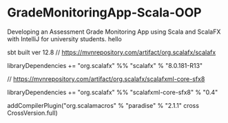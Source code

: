# GradeMonitoringApp-Scala-OOP
Developing an Assessment Grade Monitoring App using Scala and ScalaFX with IntelliJ for university students.
hello

sbt built ver 12.8
// https://mvnrepository.com/artifact/org.scalafx/scalafx 

libraryDependencies += "org.scalafx" %% "scalafx" % "8.0.181-R13" 

  

// https://mvnrepository.com/artifact/org.scalafx/scalafxml-core-sfx8 

libraryDependencies += "org.scalafx" %% "scalafxml-core-sfx8" % "0.4" 

  

addCompilerPlugin("org.scalamacros" % "paradise" % "2.1.1" cross CrossVersion.full) 
